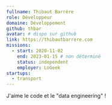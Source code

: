 ```yaml
---
fullname: Thibaut Barrère
role: Développeur
domaine: Développement
github: thbar
avatar: # dispo sur github
link: https://thibautbarrere.com
missions:
  - start: 2020-11-02
    end: 2023-01-15 # non déterminé
    status: independent
    employer: LoGeek
startups:
  - transport
---
```


J'aime le code et le "data engineering" !
